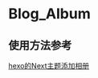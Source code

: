 # Blog_Album

## 使用方法参考
[hexo的Next主题添加相册](http://www.biueo.com/2018/02/17/hexo%E7%9A%84Next%E4%B8%BB%E9%A2%98%E6%B7%BB%E5%8A%A0%E7%9B%B8%E5%86%8C/#more)
